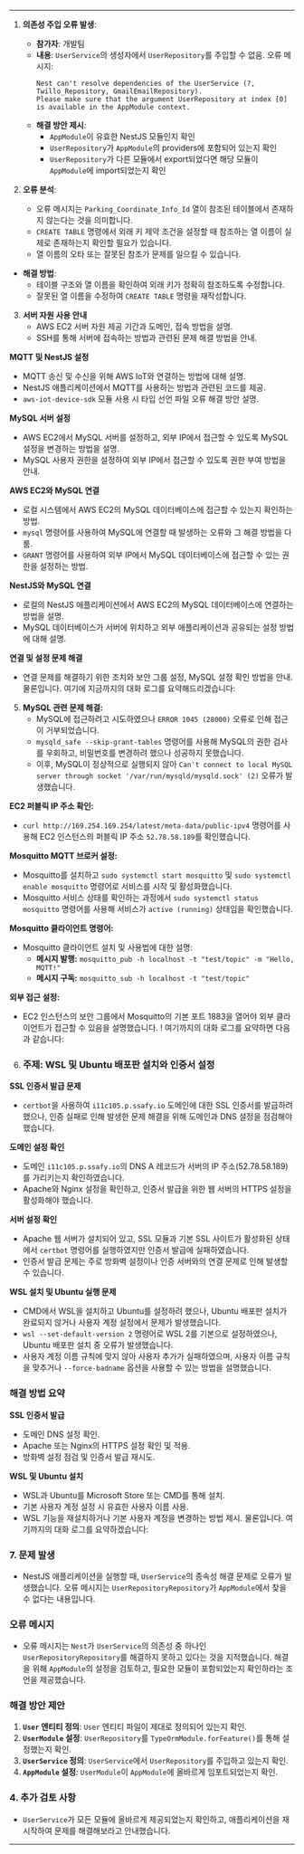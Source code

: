

---

1. **의존성 주입 오류 발생**:
   - **참가자**: 개발팀
   - **내용**: `UserService`의 생성자에서 `UserRepository`를 주입할 수 없음. 오류 메시지:
     ```
     Nest can't resolve dependencies of the UserService (?, Twillo_Repository, GmailEmailRepository). 
     Please make sure that the argument UserRepository at index [0] is available in the AppModule context.
     ```
   - **해결 방안 제시**:
     - `AppModule`이 유효한 NestJS 모듈인지 확인
     - `UserRepository`가 `AppModule`의 providers에 포함되어 있는지 확인
     - `UserRepository`가 다른 모듈에서 export되었다면 해당 모듈이 `AppModule`에 import되었는지 확인

2. **오류 분석**:
   - 오류 메시지는 `Parking_Coordinate_Info_Id` 열이 참조된 테이블에서 존재하지 않는다는 것을 의미합니다.
   - `CREATE TABLE` 명령에서 외래 키 제약 조건을 설정할 때 참조하는 열 이름이 실제로 존재하는지 확인할 필요가 있습니다.
   - 열 이름의 오타 또는 잘못된 참조가 문제를 일으킬 수 있습니다.

- **해결 방법**:
   - 테이블 구조와 열 이름을 확인하여 외래 키가 정확히 참조하도록 수정합니다.
   - 잘못된 열 이름을 수정하여 `CREATE TABLE` 명령을 재작성합니다.



3. **서버 자원 사용 안내**
   - AWS EC2 서버 자원 제공 기간과 도메인, 접속 방법을 설명.
   - SSH를 통해 서버에 접속하는 방법과 관련된 문제 해결 방법을 안내.

 **MQTT 및 NestJS 설정**
   - MQTT 송신 및 수신을 위해 AWS IoT와 연결하는 방법에 대해 설명.
   - NestJS 애플리케이션에서 MQTT를 사용하는 방법과 관련된 코드를 제공.
   - `aws-iot-device-sdk` 모듈 사용 시 타입 선언 파일 오류 해결 방안 설명.

**MySQL 서버 설정**
   - AWS EC2에서 MySQL 서버를 설정하고, 외부 IP에서 접근할 수 있도록 MySQL 설정을 변경하는 방법을 설명.
   - MySQL 사용자 권한을 설정하여 외부 IP에서 접근할 수 있도록 권한 부여 방법을 안내.

 **AWS EC2와 MySQL 연결**
   - 로컬 시스템에서 AWS EC2의 MySQL 데이터베이스에 접근할 수 있는지 확인하는 방법.
   - `mysql` 명령어를 사용하여 MySQL에 연결할 때 발생하는 오류와 그 해결 방법을 다룸.
   - `GRANT` 명령어를 사용하여 외부 IP에서 MySQL 데이터베이스에 접근할 수 있는 권한을 설정하는 방법.

**NestJS와 MySQL 연결**
   - 로컬의 NestJS 애플리케이션에서 AWS EC2의 MySQL 데이터베이스에 연결하는 방법을 설명.
   - MySQL 데이터베이스가 서버에 위치하고 외부 애플리케이션과 공유되는 설정 방법에 대해 설명.

 **연결 및 설정 문제 해결**
   - 연결 문제를 해결하기 위한 조치와 보안 그룹 설정, MySQL 설정 확인 방법을 안내.
물론입니다. 여기에 지금까지의 대화 로그를 요약해드리겠습니다:

5. **MySQL 관련 문제 해결:**
   - MySQL에 접근하려고 시도하였으나 `ERROR 1045 (28000)` 오류로 인해 접근이 거부되었습니다. 
   - `mysqld_safe --skip-grant-tables` 명령어를 사용해 MySQL의 권한 검사를 우회하고, 비밀번호를 변경하려 했으나 성공하지 못했습니다. 
   - 이후, MySQL이 정상적으로 실행되지 않아 `Can't connect to local MySQL server through socket '/var/run/mysqld/mysqld.sock' (2)` 오류가 발생했습니다.

 **EC2 퍼블릭 IP 주소 확인:**
   - `curl http://169.254.169.254/latest/meta-data/public-ipv4` 명령어를 사용해 EC2 인스턴스의 퍼블릭 IP 주소 `52.78.58.189`를 확인했습니다.

 **Mosquitto MQTT 브로커 설정:**
   - Mosquitto를 설치하고 `sudo systemctl start mosquitto` 및 `sudo systemctl enable mosquitto` 명령어로 서비스를 시작 및 활성화했습니다.
   - Mosquitto 서비스 상태를 확인하는 과정에서 `sudo systemctl status mosquitto` 명령어를 사용해 서비스가 `active (running)` 상태임을 확인했습니다.

 **Mosquitto 클라이언트 명령어:**
   - Mosquitto 클라이언트 설치 및 사용법에 대한 설명:
     - **메시지 발행:** `mosquitto_pub -h localhost -t "test/topic" -m "Hello, MQTT!"`
     - **메시지 구독:** `mosquitto_sub -h localhost -t "test/topic"`

 **외부 접근 설정:**
   - EC2 인스턴스의 보안 그룹에서 Mosquitto의 기본 포트 1883을 열어야 외부 클라이언트가 접근할 수 있음을 설명했습니다.
!
여기까지의 대화 로그를 요약하면 다음과 같습니다:

6. ### 주제: WSL 및 Ubuntu 배포판 설치와 인증서 설정

 **SSL 인증서 발급 문제**
   - `certbot`을 사용하여 `i11c105.p.ssafy.io` 도메인에 대한 SSL 인증서를 발급하려 했으나, 인증 실패로 인해 발생한 문제 해결을 위해 도메인과 DNS 설정을 점검해야 했습니다.

**도메인 설정 확인**
   - 도메인 `i11c105.p.ssafy.io`의 DNS A 레코드가 서버의 IP 주소(52.78.58.189)를 가리키는지 확인하였습니다.
   - Apache와 Nginx 설정을 확인하고, 인증서 발급을 위한 웹 서버의 HTTPS 설정을 활성화해야 했습니다.

 **서버 설정 확인**
   - Apache 웹 서버가 설치되어 있고, SSL 모듈과 기본 SSL 사이트가 활성화된 상태에서 `certbot` 명령어를 실행하였지만 인증서 발급에 실패하였습니다.
   - 인증서 발급 문제는 주로 방화벽 설정이나 인증 서버와의 연결 문제로 인해 발생할 수 있습니다.

 **WSL 설치 및 Ubuntu 실행 문제**
   - CMD에서 WSL을 설치하고 Ubuntu를 설정하려 했으나, Ubuntu 배포판 설치가 완료되지 않거나 사용자 계정 설정에서 문제가 발생했습니다.
   - `wsl --set-default-version 2` 명령어로 WSL 2를 기본으로 설정하였으나, Ubuntu 배포판 설치 중 오류가 발생했습니다.
   - 사용자 계정 이름 규칙에 맞지 않아 사용자 추가가 실패하였으며, 사용자 이름 규칙을 맞추거나 `--force-badname` 옵션을 사용할 수 있는 방법을 설명했습니다.

### 해결 방법 요약

 **SSL 인증서 발급**
   - 도메인 DNS 설정 확인.
   - Apache 또는 Nginx의 HTTPS 설정 확인 및 적용.
   - 방화벽 설정 점검 및 인증서 발급 재시도.

 **WSL 및 Ubuntu 설치**
   - WSL과 Ubuntu를 Microsoft Store 또는 CMD를 통해 설치.
   - 기본 사용자 계정 설정 시 유효한 사용자 이름 사용.
   - WSL 기능을 재설치하거나 기본 사용자 계정을 변경하는 방법 제시.
물론입니다. 여기까지의 대화 로그를 요약하겠습니다:

### 7. **문제 발생**
- NestJS 애플리케이션을 실행할 때, `UserService`의 종속성 해결 문제로 오류가 발생했습니다. 오류 메시지는 `UserRepositoryRepository`가 `AppModule`에서 찾을 수 없다는 내용입니다.

###  **오류 메시지**
- 오류 메시지는 `Nest`가 `UserService`의 의존성 중 하나인 `UserRepositoryRepository`를 해결하지 못하고 있다는 것을 지적했습니다. 해결을 위해 `AppModule`의 설정을 검토하고, 필요한 모듈이 포함되었는지 확인하라는 조언을 제공했습니다.

###  **해결 방안 제안**
1. **`User` 엔티티 정의**: `User` 엔티티 파일이 제대로 정의되어 있는지 확인.
2. **`UserModule` 설정**: `UserRepository`를 `TypeOrmModule.forFeature()`를 통해 설정했는지 확인.
3. **`UserService` 정의**: `UserService`에서 `UserRepository`를 주입하고 있는지 확인.
4. **`AppModule` 설정**: `UserModule`이 `AppModule`에 올바르게 임포트되었는지 확인.

### 4. **추가 검토 사항**
- `UserService`가 모든 모듈에 올바르게 제공되었는지 확인하고, 애플리케이션을 재시작하여 문제를 해결해보라고 안내했습니다.

---
